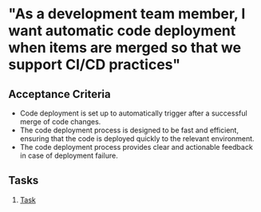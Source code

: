 # "As a development team member, I want automatic code deployment when items are merged so that we support CI/CD practices"

## Acceptance Criteria
- Code deployment is set up to automatically trigger after a successful merge of code changes.
- The code deployment process is designed to be fast and efficient, ensuring that the code is deployed quickly to the relevant environment.
- The code deployment process provides clear and actionable feedback in case of deployment failure.
## Tasks
1. [Task](tasks/task_template.md)